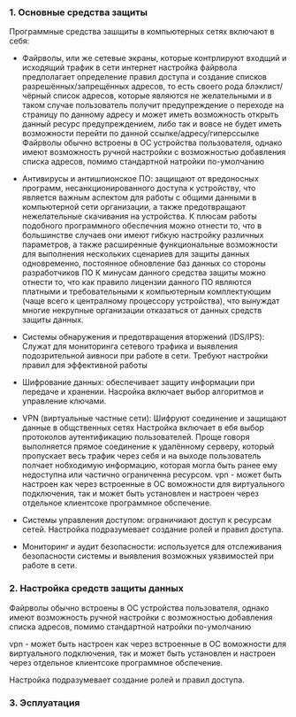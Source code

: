 ### 1. Основные средства защиты
Программные средства зашщиты в компьютерных сетях включают в себя:
- Файрволы, или же сетевые экраны, которые контрлируют входщий и исходящий трафик в сети интернет
настройка файрвола предполагает определение правил доступа и создание списков разрешённых/запрещённых адресов, то есть своего рода блэклист/чёрный список адресов, которые являются не желательными и в таком случае пользователь получит предупреждение о переходе на страницу по данному адресу и может иметь возможность открыть данный ресурс предупреждением, либо так и вовсе не будет иметь возможности перейти по данной ссылке/адресу/гиперссылке
Файрволы обычно встроены в ОС устройства пользователя, однако имеют возможность ручной настройки с возможностью добавления списка адресов, помимо стандартной натройки по-умолчанию
- Антивирусы и антишпионское ПО: защищают от вредоносных программ, несанкционированного доступа к устройству, что является важным аспектом для работы с общими данными в компьютерной сети организации, а также предотвращают нежелательные скачивания на устройства. К плюсам работы подобного программного обеспечния можно отнести то, что в большинстве случаев они имеют гибкую настройку различных параметров, а также расширенные функциональные возможности для выполнения нескольких сценариев для защиты данных одновременно, постоянное обновление баз данных со стороны разработчиков ПО
К минусам данного средства защиты можно отнести то, что как правило лицензии данного ПО являются платными и требовательными к компьютерным комплектующим (чаще всего к централному процессору устройства), что вынуждат многие некрупные организации отказаться от данных средств защиты данных.
- Системы обнаружения и предотвращения вторжений (IDS/IPS): Служат для мониторинга сетевого трафика и выявления подозрительной аивноси при работе в сети. Требуют настройки правил для эффективной работы
- Шифрование данных: обеспечивает защиту информации при передаче и хранении.
  Насройка включает выбор алгоритмов и управление ключами.
- VPN (виртуальные частные сети): Шифруют соединение и защищают данные в общственных сетях
  Настройка включает в ебя выбор протоколов аутентификацию пользователей. Проще говоря выполняется прямое соединение к удалённому серверу, который пропускает весь трафик через себя и на выходе пользователь полчает нобходимую информацию, которая могла быть ранее ему недоступна или частично ограниченна ресурсом.
  vpn - может быть настроен как через встроенные в ОС воможности для виртуального подключения, так и может быть установлен и настроен через отдельное клиентсоке программное обспечение.
  
- Системы управления доступом: ограничиают доступ к ресурсам сетей.
  Настройка подразумевает создание ролей и правил доступа.

- Мониторинг и аудит безопасности: используется для отслеживания безопасности системы и выявления возможных уязвимостей при работе в сети.

### 2. Настройка средств защиты данных
Файрволы обычно встроены в ОС устройства пользователя, однако имеют возможность ручной настройки с возможностью добавления списка адресов, помимо стандартной натройки по-умолчанию

vpn - может быть настроен как через встроенные в ОС воможности для виртуального подключения, так и может быть установлен и настроен через отдельное клиентсоке программное обспечение.

Настройка подразумевает создание ролей и правил доступа.
### 3. Эсплуатация
